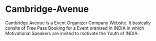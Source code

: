 # Cambridge-Avenue
Cambridge Avenue is a Event Organizer Company Website. It basically consits of Free Pass Booking for a Event oranised in INDIA in which Motivational Speakers are invited to motivate the Youth of INDIA.
